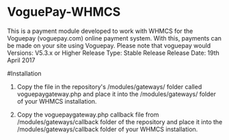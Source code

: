 # VoguePay-WHMCS
This is a payment module developed to work with WHMCS for the Voguepay (voguepay.com) online payment system. With this, payments can be made on your site using Voguepay. Please note that voguepay would Versions: V5.3.x or Higher Release Type: Stable Release Release Date: 19th April 2017 

#Installation

1) Copy the file in the repository's /modules/gateways/ folder called voguepaygateway.php and place it into the /modules/gateways/ folder of your WHMCS installation.

2) Copy the voguepaygateway.php callback file from /modules/gateways/callback folder of the repository and place it into the /modules/gateways/callback folder of your WHMCS installation.
